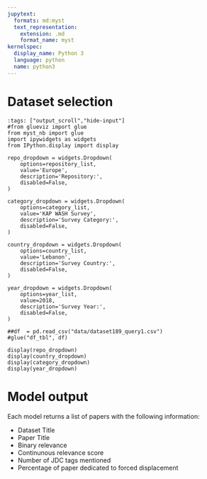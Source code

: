 ```yaml
---
jupytext:
  formats: md:myst
  text_representation:
    extension: .md
    format_name: myst
kernelspec:
  display_name: Python 3
  language: python
  name: python3
---
```


# Dataset selection

```{code-cell} ipython3
:tags: ["output_scroll","hide-input"]
#from glueviz import glue
from myst_nb import glue
import ipywidgets as widgets
from IPython.display import display

repo_dropdown = widgets.Dropdown(
    options=repository_list,
    value='Europe',
    description='Repository:',
    disabled=False,
)

category_dropdown = widgets.Dropdown(
    options=category_list,
    value='KAP WASH Survey',
    description='Survey Category:',
    disabled=False,
)

country_dropdown = widgets.Dropdown(
    options=country_list,
    value='Lebanon',
    description='Survey Country:',
    disabled=False,
)

year_dropdown = widgets.Dropdown(
    options=year_list,
    value=2018,
    description='Survey Year:',
    disabled=False,
)

##df  = pd.read_csv("data/dataset189_query1.csv")
#glue("df_tbl", df)

display(repo_dropdown)
display(country_dropdown)
display(category_dropdown)
display(year_dropdown)
```

# Model output
Each model returns a list of papers with the following information:

* Dataset Title
* Paper Title
* Binary relevance
* Continunous relevance score
* Number of JDC tags mentioned
* Percentage of paper dedicated to forced displacement


